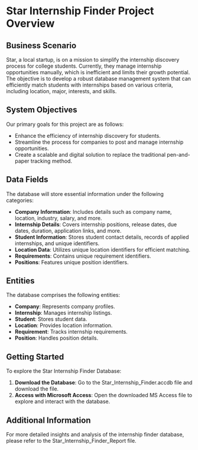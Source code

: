 # Star Internship Finder Project Overview

## Business Scenario
Star, a local startup, is on a mission to simplify the internship discovery process for college students. Currently, they manage internship opportunities manually, which is inefficient and limits their growth potential. The objective is to develop a robust database management system that can efficiently match students with internships based on various criteria, including location, major, interests, and skills.

## System Objectives
Our primary goals for this project are as follows:
- Enhance the efficiency of internship discovery for students.
- Streamline the process for companies to post and manage internship opportunities.
- Create a scalable and digital solution to replace the traditional pen-and-paper tracking method.

## Data Fields
The database will store essential information under the following categories:
- **Company Information**: Includes details such as company name, location, industry, salary, and more.
- **Internship Details**: Covers internship positions, release dates, due dates, duration, application links, and more.
- **Student Information**: Stores student contact details, records of applied internships, and unique identifiers.
- **Location Data**: Utilizes unique location identifiers for efficient matching.
- **Requirements**: Contains unique requirement identifiers.
- **Positions**: Features unique position identifiers.

## Entities
The database comprises the following entities:
- **Company**: Represents company profiles.
- **Internship**: Manages internship listings.
- **Student**: Stores student data.
- **Location**: Provides location information.
- **Requirement**: Tracks internship requirements.
- **Position**: Handles position details.

## Getting Started
To explore the Star Internship Finder Database:
1. **Download the Database**: Go to the Star_Internship_Finder.accdb file and download the file.
2. **Access with Microsoft Access**: Open the downloaded MS Access file to explore and interact with the database.

## Additional Information
For more detailed insights and analysis of the internship finder database, please refer to the Star_Internship_Finder_Report file.

